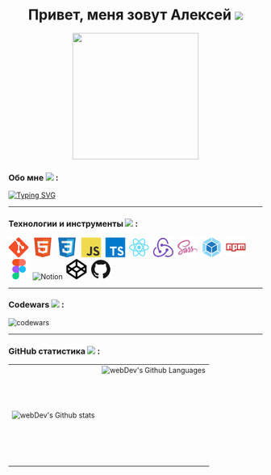 
<div id="header" align="center">
 <h1>Привет, меня зовут Алексей <img src="https://github.com/blackcater/blackcater/raw/main/images/Hi.gif" width="35px"/></h1>
  <img src="https://media.giphy.com/media/7OMR3y1E9QeYsr9olS/giphy.gif" width="250" height="250" ></img>
</div>

### Обо мне <img src="https://media.giphy.com/media/bh0ELLLeMVOO22cRDH/giphy.gif" width="35px"/> :

[![Typing SVG](https://readme-typing-svg.demolab.com?font=Fira+Code&pause=1000&width=435&lines=%D0%92+%D1%82%D1%80%D0%B0%D0%BD%D1%81%D1%84%D0%BE%D1%80%D0%BC%D0%B5%D1%80%D0%B0+%D1%81%D0%BE%D0%B1%D0%B5%D1%80%D0%B5%D0%BC%D1%81%D1%8F%3F)](https://git.io/typing-svg)

---

### Технологии и инструменты <img src="https://media.giphy.com/media/WUlplcMpOCEmTGBtBW/giphy.gif" width="35px"/> :

<div>
  <img src="https://github.com/devicons/devicon/blob/master/icons/git/git-original.svg" title="git" alt="git" width="40" height="40"/>&nbsp
  <img src="https://github.com/devicons/devicon/blob/master/icons/html5/html5-original.svg" title="html5" alt="html5" width="40" height="40"/>&nbsp
  <img src="https://github.com/devicons/devicon/blob/master/icons/css3/css3-original.svg" title="css" alt="css" width="40" height="40"/>&nbsp
  <img src="https://github.com/devicons/devicon/blob/master/icons/javascript/javascript-original.svg" title="javascript" alt="javascript" width="40" height="40"/>&nbsp
  <img src="https://github.com/devicons/devicon/blob/master/icons/typescript/typescript-original.svg" title="typescript" alt="typescript" width="40" height="40"/>&nbsp;
  <img src="https://github.com/devicons/devicon/blob/master/icons/react/react-original.svg" title="reactjs" alt="reactjs" width="40" height="40"/>&nbsp
  <img src="https://github.com/devicons/devicon/blob/master/icons/redux/redux-original.svg" title="redux" alt="redux" width="40" height="40"/>&nbsp;
  <img src="https://github.com/devicons/devicon/blob/master/icons/sass/sass-original.svg" title="sass/scss" alt="sass/scss" width="40" height="40"/>&nbsp;
  <img src="https://github.com/devicons/devicon/blob/master/icons/webpack/webpack-original.svg" title="webpack" alt="webpack" width="40" height="40"/>&nbsp;
  <img src="https://github.com/devicons/devicon/blob/master/icons/npm/npm-original-wordmark.svg" title="npm" alt="npm" width="40" height="40"/>&nbsp;
  <img src="https://github.com/devicons/devicon/blob/master/icons/figma/figma-original.svg" title="figma" alt="figma" width="40" height="40"/>&nbsp;
  <img src="https://upload.wikimedia.org/wikipedia/commons/e/e9/Notion-logo.svg" title="Notion" alt="Notion" width="40" height="40"/>&nbsp;
  <img src="https://github.com/devicons/devicon/blob/master/icons/codepen/codepen-plain.svg" title="codepen" alt="codepen" width="40" height="40"/>&nbsp;
  <img src="https://github.com/devicons/devicon/blob/master/icons/github/github-original.svg" title="github" alt="github" width="40" height="40"/>&nbsp;
</div>

---

### Codewars <img src="https://media.giphy.com/media/56JHN6JhPH1f1XW53r/giphy.gif" width="35px"/> :

![codewars](https://www.codewars.com/users/ninja6228/badges/large)

---

### GitHub статистика <img src="https://media.giphy.com/media/Y0UCB5cgELX6fQIzYJ/giphy.gif" width="35px"/> :

<table>
  <tr>
    <td>
      <img align="left" src="http://github-readme-streak-stats.herokuapp.com?user=ninja6228&theme=dark&background=000000" alt="webDev's Github stats" />
    </td>
    <td>
      <img height="195px" align="right" alt="webDev's Github Languages" src="https://github-readme-stats-sigma-five.vercel.app/api/top-langs/?username=ninja6228&layout=compact&theme=vision-friendly-dark" />
    </td>
  </tr>
</table>
